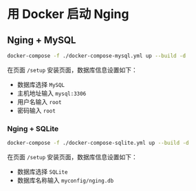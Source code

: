 # 用 Docker 启动 Nging

## Nging + MySQL

```sh
docker-compose -f ./docker-compose-mysql.yml up --build -d
```

在页面 `/setup` 安装页面，数据库信息设置如下：

* 数据库选择 `MySQL`
* 主机地址输入 `mysql:3306`
* 用户名输入 `root`
* 密码输入 `root`

### Nging + SQLite

```sh
docker-compose -f ./docker-compose-sqlite.yml up --build -d
```

在页面 `/setup` 安装页面，数据库信息设置如下：

* 数据库选择 `SQLite`
* 数据库名称输入 `myconfig/nging.db`

